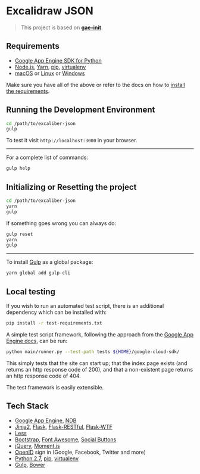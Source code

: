 # Excalidraw JSON

> This project is based on [**gae-init**](https://github.com/gae-init/gae-init).

## Requirements

- [Google App Engine SDK for Python][]
- [Node.js][], [Yarn][], [pip][], [virtualenv][]
- [macOS][] or [Linux][] or [Windows][]

Make sure you have all of the above or refer to the docs on how to [install the requirements](http://docs.gae-init.appspot.com/requirement/).

## Running the Development Environment

```bash
cd /path/to/excaliber-json
gulp
```

To test it visit `http://localhost:3000` in your browser.

---

For a complete list of commands:

```bash
gulp help
```

## Initializing or Resetting the project

```bash
cd /path/to/excaliber-json
yarn
gulp
```

If something goes wrong you can always do:

```bash
gulp reset
yarn
gulp
```

---

To install [Gulp][] as a global package:

```bash
yarn global add gulp-cli
```

## Local testing

If you wish to run an automated test script, there is an additional dependency which can be installed with:

```bash
pip install -r test-requirements.txt
```

A simple test script framework, following the approach from the [Google App Engine docs](https://cloud.google.com/appengine/docs/standard/python/tools/localunittesting#setup), can be run:

```bash
python main/runner.py --test-path tests ${HOME}/google-cloud-sdk/
```

This simply tests that the site can start up; that the index page exists (and returns an http response code of 200), and that a non-existent page returns an http response code of 404.

The test framework is easily extensible.

## Tech Stack

- [Google App Engine][], [NDB][]
- [Jinja2][], [Flask][], [Flask-RESTful][], [Flask-WTF][]
- [Less][]
- [Bootstrap][], [Font Awesome][], [Social Buttons][]
- [jQuery][], [Moment.js][]
- [OpenID][] sign in (Google, Facebook, Twitter and more)
- [Python 2.7][], [pip][], [virtualenv][]
- [Gulp][], [Bower][]

[bootstrap]: http://getbootstrap.com/
[bower]: http://bower.io/
[flask-restful]: https://flask-restful.readthedocs.org
[flask-wtf]: https://flask-wtf.readthedocs.org
[flask]: http://flask.pocoo.org/
[font awesome]: http://fortawesome.github.com/Font-Awesome/
[google app engine sdk for python]: https://developers.google.com/appengine/downloads
[google app engine]: https://developers.google.com/appengine/
[gulp]: http://gulpjs.com
[jinja2]: http://jinja.pocoo.org/docs/
[jquery]: https://jquery.com/
[less]: http://lesscss.org/
[linux]: http://www.ubuntu.com
[macos]: http://www.apple.com/macos/
[moment.js]: http://momentjs.com/
[ndb]: https://developers.google.com/appengine/docs/python/ndb/
[node.js]: http://nodejs.org/
[openid]: http://en.wikipedia.org/wiki/OpenID
[pip]: http://www.pip-installer.org/
[python 2.7]: https://developers.google.com/appengine/docs/python/python27/using27
[social buttons]: http://lipis.github.io/bootstrap-social/
[virtualenv]: http://www.virtualenv.org/
[windows]: http://windows.microsoft.com/
[yarn]: https://yarnpkg.com/
